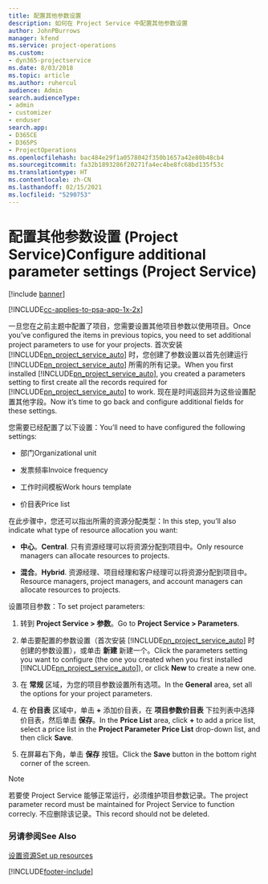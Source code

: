 ```yaml
---
title: 配置其他参数设置
description: 如何在 Project Service 中配置其他参数设置
author: JohnPBurrows
manager: kfend
ms.service: project-operations
ms.custom:
- dyn365-projectservice
ms.date: 8/03/2018
ms.topic: article
ms.author: ruhercul
audience: Admin
search.audienceType:
- admin
- customizer
- enduser
search.app:
- D365CE
- D365PS
- ProjectOperations
ms.openlocfilehash: bac484e29f1a0578042f350b1657a42e80b48cb4
ms.sourcegitcommit: fa32b1893286f20271fa4ec4be8fc68bd135f53c
ms.translationtype: HT
ms.contentlocale: zh-CN
ms.lasthandoff: 02/15/2021
ms.locfileid: "5290753"
---
```

# <a name="configure-additional-parameter-settings-project-service"></a><span data-ttu-id="7e73d-103">配置其他参数设置 (Project Service)</span><span class="sxs-lookup"><span data-stu-id="7e73d-103">Configure additional parameter settings (Project Service)</span></span>

[!include [banner](../includes/psa-now-project-operations.md)]

[!INCLUDE[cc-applies-to-psa-app-1x-2x](../includes/cc-applies-to-psa-app-1x-2x.md)]

<span data-ttu-id="7e73d-104">一旦您在之前主题中配置了项目，您需要设置其他项目参数以使用项目。</span><span class="sxs-lookup"><span data-stu-id="7e73d-104">Once you’ve configured the items in previous topics, you need to set additional project parameters to use for your projects.</span></span> <span data-ttu-id="7e73d-105">首次安装 [!INCLUDE[pn_project_service_auto](../includes/pn-project-service-auto.md)] 时，您创建了参数设置以首先创建运行 [!INCLUDE[pn_project_service_auto](../includes/pn-project-service-auto.md)] 所需的所有记录。</span><span class="sxs-lookup"><span data-stu-id="7e73d-105">When you first installed [!INCLUDE[pn_project_service_auto](../includes/pn-project-service-auto.md)], you created a parameters setting to first create all the records required for [!INCLUDE[pn_project_service_auto](../includes/pn-project-service-auto.md)] to work.</span></span> <span data-ttu-id="7e73d-106">现在是时间返回并为这些设置配置其他字段。</span><span class="sxs-lookup"><span data-stu-id="7e73d-106">Now it’s time to go back and configure additional fields for these settings.</span></span>  
  
 <span data-ttu-id="7e73d-107">您需要已经配置了以下设置：</span><span class="sxs-lookup"><span data-stu-id="7e73d-107">You’ll need to have configured the following settings:</span></span>  
  
-   <span data-ttu-id="7e73d-108">部门</span><span class="sxs-lookup"><span data-stu-id="7e73d-108">Organizational unit</span></span>  
  
-   <span data-ttu-id="7e73d-109">发票频率</span><span class="sxs-lookup"><span data-stu-id="7e73d-109">Invoice frequency</span></span>  
  
-   <span data-ttu-id="7e73d-110">工作时间模板</span><span class="sxs-lookup"><span data-stu-id="7e73d-110">Work hours template</span></span>  
  
-   <span data-ttu-id="7e73d-111">价目表</span><span class="sxs-lookup"><span data-stu-id="7e73d-111">Price list</span></span>  
 
<span data-ttu-id="7e73d-112">在此步骤中，您还可以指出所需的资源分配类型：</span><span class="sxs-lookup"><span data-stu-id="7e73d-112">In this step, you’ll also indicate what type of resource allocation you want:</span></span>  
  
- <span data-ttu-id="7e73d-113">**中心**。</span><span class="sxs-lookup"><span data-stu-id="7e73d-113">**Central**.</span></span> <span data-ttu-id="7e73d-114">只有资源经理可以将资源分配到项目中。</span><span class="sxs-lookup"><span data-stu-id="7e73d-114">Only resource managers can allocate resources to projects.</span></span>  
  
- <span data-ttu-id="7e73d-115">**混合**。</span><span class="sxs-lookup"><span data-stu-id="7e73d-115">**Hybrid**.</span></span> <span data-ttu-id="7e73d-116">资源经理、项目经理和客户经理可以将资源分配到项目中。</span><span class="sxs-lookup"><span data-stu-id="7e73d-116">Resource managers, project managers, and account managers can allocate resources to projects.</span></span>  
  
 
<span data-ttu-id="7e73d-117">设置项目参数：</span><span class="sxs-lookup"><span data-stu-id="7e73d-117">To set project parameters:</span></span>  
  
1. <span data-ttu-id="7e73d-118">转到 **Project Service > 参数**。</span><span class="sxs-lookup"><span data-stu-id="7e73d-118">Go to **Project Service > Parameters**.</span></span>  
  
2. <span data-ttu-id="7e73d-119">单击要配置的参数设置（首次安装 [!INCLUDE[pn_project_service_auto](../includes/pn-project-service-auto.md)] 时创建的参数设置），或单击 **新建** 新建一个。</span><span class="sxs-lookup"><span data-stu-id="7e73d-119">Click the parameters setting you want to configure (the one you created when you first installed [!INCLUDE[pn_project_service_auto](../includes/pn-project-service-auto.md)]), or click **New** to create a new one.</span></span>  
  
3. <span data-ttu-id="7e73d-120">在 **常规** 区域，为您的项目参数设置所有选项。</span><span class="sxs-lookup"><span data-stu-id="7e73d-120">In the **General** area, set all the options for your project parameters.</span></span>  
  
4. <span data-ttu-id="7e73d-121">在 **价目表** 区域中，单击 **+** 添加价目表，在 **项目参数价目表** 下拉列表中选择价目表，然后单击 **保存**。</span><span class="sxs-lookup"><span data-stu-id="7e73d-121">In the **Price List** area, click **+** to add a price list, select a price list in the **Project Parameter Price List** drop-down list, and then click **Save**.</span></span>  
  
5. <span data-ttu-id="7e73d-122">在屏幕右下角，单击 **保存** 按钮。</span><span class="sxs-lookup"><span data-stu-id="7e73d-122">Click the **Save** button in the bottom right corner of the screen.</span></span>  

> [!NOTE]
> <span data-ttu-id="7e73d-123">若要使 Project Service 能够正常运行，必须维护项目参数记录。</span><span class="sxs-lookup"><span data-stu-id="7e73d-123">The project parameter record must be maintained for Project Service to function correcly.</span></span> <span data-ttu-id="7e73d-124">不应删除该记录。</span><span class="sxs-lookup"><span data-stu-id="7e73d-124">This record should not be deleted.</span></span>

### <a name="see-also"></a><span data-ttu-id="7e73d-125">另请参阅</span><span class="sxs-lookup"><span data-stu-id="7e73d-125">See Also</span></span>  
 [<span data-ttu-id="7e73d-126">设置资源</span><span class="sxs-lookup"><span data-stu-id="7e73d-126">Set up resources</span></span>](../psa/set-up-resources.md)


[!INCLUDE[footer-include](../includes/footer-banner.md)]
